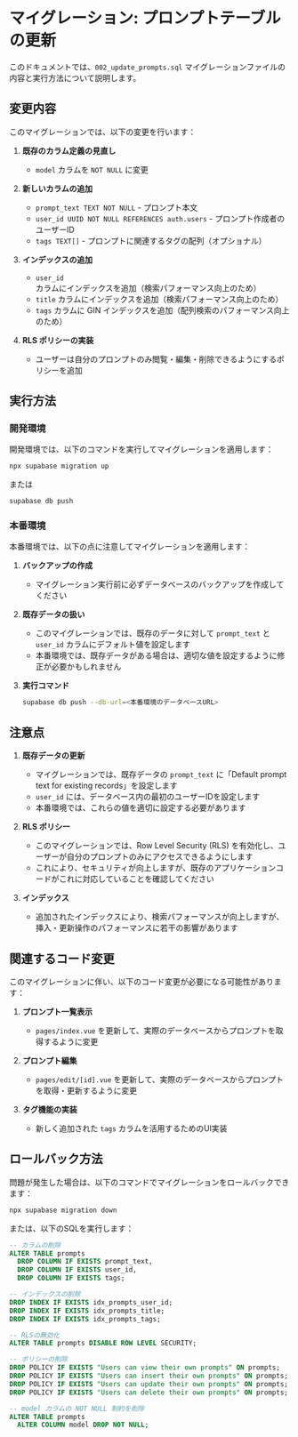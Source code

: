 # マイグレーション: プロンプトテーブルの更新

このドキュメントでは、`002_update_prompts.sql` マイグレーションファイルの内容と実行方法について説明します。

## 変更内容

このマイグレーションでは、以下の変更を行います：

1. **既存のカラム定義の見直し**
   - `model` カラムを `NOT NULL` に変更

2. **新しいカラムの追加**
   - `prompt_text TEXT NOT NULL` - プロンプト本文
   - `user_id UUID NOT NULL REFERENCES auth.users` - プロンプト作成者のユーザーID
   - `tags TEXT[]` - プロンプトに関連するタグの配列（オプショナル）

3. **インデックスの追加**
   - `user_id` カラムにインデックスを追加（検索パフォーマンス向上のため）
   - `title` カラムにインデックスを追加（検索パフォーマンス向上のため）
   - `tags` カラムに GIN インデックスを追加（配列検索のパフォーマンス向上のため）

4. **RLS ポリシーの実装**
   - ユーザーは自分のプロンプトのみ閲覧・編集・削除できるようにするポリシーを追加

## 実行方法

### 開発環境

開発環境では、以下のコマンドを実行してマイグレーションを適用します：

```bash
npx supabase migration up
```

または

```bash
supabase db push
```

### 本番環境

本番環境では、以下の点に注意してマイグレーションを適用します：

1. **バックアップの作成**
   - マイグレーション実行前に必ずデータベースのバックアップを作成してください

2. **既存データの扱い**
   - このマイグレーションでは、既存のデータに対して `prompt_text` と `user_id` カラムにデフォルト値を設定します
   - 本番環境では、既存データがある場合は、適切な値を設定するように修正が必要かもしれません

3. **実行コマンド**
   ```bash
   supabase db push --db-url=<本番環境のデータベースURL>
   ```

## 注意点

1. **既存データの更新**
   - マイグレーションでは、既存データの `prompt_text` に「Default prompt text for existing records」を設定します
   - `user_id` には、データベース内の最初のユーザーIDを設定します
   - 本番環境では、これらの値を適切に設定する必要があります

2. **RLS ポリシー**
   - このマイグレーションでは、Row Level Security (RLS) を有効化し、ユーザーが自分のプロンプトのみにアクセスできるようにします
   - これにより、セキュリティが向上しますが、既存のアプリケーションコードがこれに対応していることを確認してください

3. **インデックス**
   - 追加されたインデックスにより、検索パフォーマンスが向上しますが、挿入・更新操作のパフォーマンスに若干の影響があります

## 関連するコード変更

このマイグレーションに伴い、以下のコード変更が必要になる可能性があります：

1. **プロンプト一覧表示**
   - `pages/index.vue` を更新して、実際のデータベースからプロンプトを取得するように変更

2. **プロンプト編集**
   - `pages/edit/[id].vue` を更新して、実際のデータベースからプロンプトを取得・更新するように変更

3. **タグ機能の実装**
   - 新しく追加された `tags` カラムを活用するためのUI実装

## ロールバック方法

問題が発生した場合は、以下のコマンドでマイグレーションをロールバックできます：

```bash
npx supabase migration down
```

または、以下のSQLを実行します：

```sql
-- カラムの削除
ALTER TABLE prompts
  DROP COLUMN IF EXISTS prompt_text,
  DROP COLUMN IF EXISTS user_id,
  DROP COLUMN IF EXISTS tags;

-- インデックスの削除
DROP INDEX IF EXISTS idx_prompts_user_id;
DROP INDEX IF EXISTS idx_prompts_title;
DROP INDEX IF EXISTS idx_prompts_tags;

-- RLSの無効化
ALTER TABLE prompts DISABLE ROW LEVEL SECURITY;

-- ポリシーの削除
DROP POLICY IF EXISTS "Users can view their own prompts" ON prompts;
DROP POLICY IF EXISTS "Users can insert their own prompts" ON prompts;
DROP POLICY IF EXISTS "Users can update their own prompts" ON prompts;
DROP POLICY IF EXISTS "Users can delete their own prompts" ON prompts;

-- model カラムの NOT NULL 制約を削除
ALTER TABLE prompts
  ALTER COLUMN model DROP NOT NULL;
